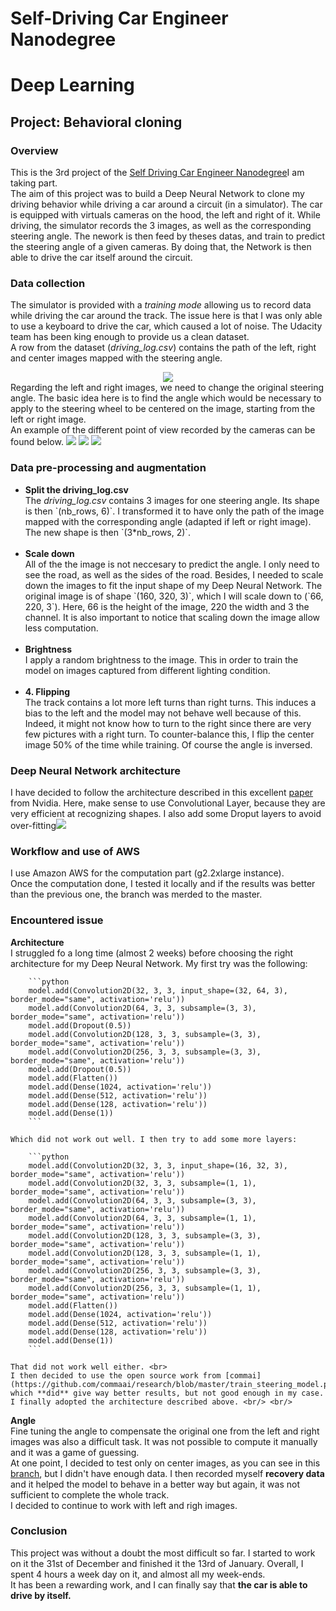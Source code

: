 # Self-Driving Car Engineer Nanodegree
# Deep Learning
## Project: Behavioral cloning

### Overview
This is the 3rd project of the <a href="https://www.udacity.com/course/self-driving-car-engineer-nanodegree--nd013">Self Driving Car Engineer Nanodegree</a>I am taking part. <br>
The aim of this project was to build a Deep Neural Network to clone my driving behavior while driving a car around a circuit (in a simulator). The car is equipped with virtuals cameras on the hood, the left and right of it. While driving, the simulator records the 3 images, as well as the corresponding steering angle. The nework is then feed by theses datas, and train to predict the steering angle of a given cameras. 
By doing that, the Network is then able to drive the car itself around the circuit. 

### Data collection
The simulator is provided with a <i>training mode</i> allowing us to record data while driving the car around the track. The issue here is that I was only able to use a keyboard to drive the car, which caused a lot of noise. The Udacity team has been king enough to provide us a clean dataset. <br/>
A row from the dataset (<i>driving_log.csv</i>) contains the path of the left, right and center images mapped with the steering angle.<br/>
<center><img src="readme_imgs/driving_log.png"></center>
Regarding the left and right images, we need to change the original steering angle. The basic idea here is to find the angle which would be necessary to apply to the steering wheel to be centered on the image, starting from the left or right image. <br>
An example of the different point of view recorded by the cameras can be found below.
<img src="readme_imgs/left_pov.jpg"> <img src="readme_imgs/center_pov.jpg"> <img src="readme_imgs/right_pov.jpg">

### Data pre-processing and augmentation
<ul>
	<li><b>Split the driving_log.csv</b></li> 
	The <i>driving_log.csv</i> contains 3 images for one steering angle. Its shape is then `(nb_rows, 6)`. I transformed it to have only the path of the image mapped with the corresponding angle (adapted if left or right image). The new shape is then `(3*nb_rows, 2)`. <br/> <br/>
	<li><b>Scale down</b></li> 
	All of the the image is not neccesary to predict the angle. I only need to see the road, as well as the sides of the road. Besides, I needed to scale down the images to fit the input shape of my Deep Neural Network. The original image is of shape `(160, 320, 3)`, which I will scale down to (`66, 220, 3`). Here, 66 is the height of the image, 220 the width and 3 the channel. 
	It is also important to notice that scaling down the image allow less computation. <br/> <br/>
	<li><b>Brightness</b></li> 
	I apply a random brightness to the image. This in order to train the model on images captured from different lighting condition.<br/> <br/>
	<li><b>4. Flipping</b></li> 
	The track contains a lot more left turns than right turns. This induces a bias to the left and the model may not behave well because of this. Indeed, it might not know how to turn to the right since there are very few pictures with a right turn. To counter-balance this, I flip the center image 50% of the time while training. Of course the angle is inversed. 
</ul>


### Deep Neural Network architecture
I have decided to follow the architecture described in this excellent [paper](https://arxiv.org/pdf/1604.07316v1.pdf) from Nvidia.
Here, make sense to use Convolutional Layer, because they are very efficient at recognizing shapes. I also add some Droput layers to avoid over-fitting<img src="readme_imgs/network.png">


### Workflow and use of AWS
I use Amazon AWS for the computation part (g2.2xlarge instance). <br>
Once the computation done, I tested it locally and if the results was better than the previous one, the branch was merded to the master. 

### Encountered issue
<b>Architecture</b> <br>
	I struggled fo a long time (almost 2 weeks) before choosing the right architecture for my Deep Neural Network.
	My first try was the following: 

        ```python
        model.add(Convolution2D(32, 3, 3, input_shape=(32, 64, 3), border_mode="same", activation='relu'))
        model.add(Convolution2D(64, 3, 3, subsample=(3, 3), border_mode="same", activation='relu'))
        model.add(Dropout(0.5))
        model.add(Convolution2D(128, 3, 3, subsample=(3, 3), border_mode="same", activation='relu'))
        model.add(Convolution2D(256, 3, 3, subsample=(3, 3), border_mode="same", activation='relu'))
        model.add(Dropout(0.5))
        model.add(Flatten())
        model.add(Dense(1024, activation='relu'))
        model.add(Dense(512, activation='relu'))
        model.add(Dense(128, activation='relu'))
        model.add(Dense(1))
        ```
	
	Which did not work out well. I then try to add some more layers: 
	
		```python
		model.add(Convolution2D(32, 3, 3, input_shape=(16, 32, 3), border_mode="same", activation='relu'))
		model.add(Convolution2D(32, 3, 3, subsample=(1, 1), border_mode="same", activation='relu'))
		model.add(Convolution2D(64, 3, 3, subsample=(3, 3), border_mode="same", activation='relu'))
		model.add(Convolution2D(64, 3, 3, subsample=(1, 1), border_mode="same", activation='relu'))
		model.add(Convolution2D(128, 3, 3, subsample=(3, 3), border_mode="same", activation='relu'))
		model.add(Convolution2D(128, 3, 3, subsample=(1, 1), border_mode="same", activation='relu'))
		model.add(Convolution2D(256, 3, 3, subsample=(3, 3), border_mode="same", activation='relu'))
		model.add(Convolution2D(256, 3, 3, subsample=(1, 1), border_mode="same", activation='relu'))
		model.add(Flatten())
		model.add(Dense(1024, activation='relu'))
		model.add(Dense(512, activation='relu'))
		model.add(Dense(128, activation='relu'))
		model.add(Dense(1))
		```

	That did not work well either. <br>
	I then decided to use the open source work from [commai](https://github.com/commaai/research/blob/master/train_steering_model.py) which **did** give way better results, but not good enough in my case. I finally adopted the architecture described above. <br/> <br/>
	
<b>Angle</b> <br>
	Fine tuning the angle to compensate the original one from the left and right images was also a difficult task. It was not possible to compute it manually and it was a game of guessing. <br>
	At one point, I decided to test only on center images, as you can see in this [branch](https://github.com/Mornor/CarND-Behavioral-cloning/tree/only_center), but I didn't have enough data. I then recorded myself **recovery data** and it helped the model to behave in a better way but again, it was not sufficient to complete the whole track. <br>
	I decided to continue to work with left and righ images.

### Conclusion
This project was without a doubt the most difficult so far. I started to work on it the 31st of December and finished it the 13rd of January. Overall, I spent 4 hours a week day  on it, and almost all my week-ends. <br>
It has been a rewarding work, and I can finally say that <b>the car is able to drive by itself.<b> 